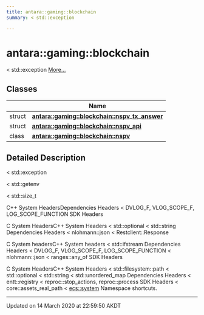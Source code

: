 ```yaml
---
title: antara::gaming::blockchain
summary: < std::exception  

---
```


# antara::gaming::blockchain




< std::exception  [More...](#detailed-description)






## Classes

|                | Name           |
| -------------- | -------------- |
| struct | **[antara::gaming::blockchain::nspv_tx_answer](Classes/structantara_1_1gaming_1_1blockchain_1_1nspv__tx__answer.md)**  |
| struct | **[antara::gaming::blockchain::nspv_api](Classes/structantara_1_1gaming_1_1blockchain_1_1nspv__api.md)**  |
| class | **[antara::gaming::blockchain::nspv](Classes/classantara_1_1gaming_1_1blockchain_1_1nspv.md)**  |






## Detailed Description

< std::exception 

























< std::getenv

< std::size_t

C++ System HeadersDependencies Headers < DVLOG_F, VLOG_SCOPE_F, LOG_SCOPE_FUNCTION SDK Headers

C System HeadersC++ System Headers < std::optional < std::string Dependencies Headers < nlohmann::json < Restclient::Response

C System headersC++ System headers < std::ifstream Dependencies Headers < DVLOG_F, VLOG_SCOPE_F, LOG_SCOPE_FUNCTION < nlohmann::json < ranges::any_of SDK Headers

C System HeadersC++ System Headers < std::filesystem::path < std::optional < std::string < std::unordered_map Dependencies Headers < entt::registry < reproc::stop_actions, reproc::process SDK Headers < core::assets_real_path < [ecs::system](Classes/classantara_1_1gaming_1_1ecs_1_1system.md) Namespace shortcuts. 








-------------------------------

Updated on 14 March 2020 at 22:59:50 AKDT